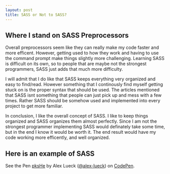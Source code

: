 ```yaml
---
layout: post
title: SASS or Not to SASS?
---
```


## Where I stand on SASS Preprocessors

Overall preprocessors seem like they can really make my code faster 
and more efficent. However, getting used to how they work and having
to use the command prompt make things slightly more challenging.
Learning SASS is difficult on its own, so to people that are maybe not 
the strongest programmers, SASS just adds that much more difficulty.

I will admit that I do like that SASS keeps everything very organized
and easy to find/read. However something that I continously find myself
getting stuck on is the proper syntax that should be used. The articles
mentioned that SASS isnt something that people can just pick up and mess
with a few times. Rather SASS should be somehow used and implemented into
every project to get more familiar.

In conclusion, I like the overall concept of SASS. I like to keep things organized 
and SASS organizes them almost perfectly. Since I am not the strongest programmer
implementing SASS would definately take some time, but in the end I know 
it would be worth it. The end result would have my code working more efficently,
and well organized.

## Here is an example of SASS

<p data-height="567" data-theme-id="0" data-slug-hash="pksHe" data-default-tab="result" data-user="alex-lueck" class='codepen'>See the Pen <a href='http://codepen.io/alex-lueck/pen/pksHe/'>pksHe</a> by Alex Lueck (<a href='http://codepen.io/alex-lueck'>@alex-lueck</a>) on <a href='http://codepen.io'>CodePen</a>.</p>
<script async src="//codepen.io/assets/embed/ei.js"></script>
